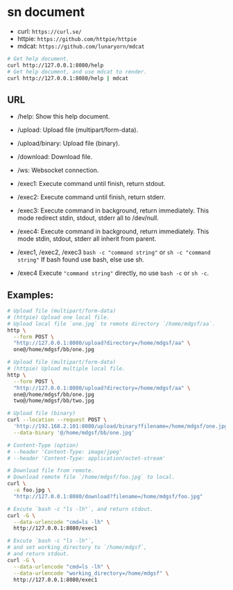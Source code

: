 # sn document

- curl: `https://curl.se/`
- httpie: `https://github.com/httpie/httpie`
- mdcat: `https://github.com/lunaryorn/mdcat`

```sh
# Get help document.
curl http://127.0.0.1:8080/help
# Get help document, and use mdcat to render.
curl http://127.0.0.1:8080/help | mdcat
```

## URL

- /help: Show this help document.
- /upload: Upload file (multipart/form-data).
- /upload/binary: Upload file (binary).
- /download: Download file.
- /ws: Websocket connection.
- /exec1: Execute command until finish, return stdout.
- /exec2: Execute command until finish, return stderr.
- /exec3: Execute command in background, return immediately.
          This mode redirect stdin, stdout, stderr all to /dev/null.
- /exec4: Execute command in background, return immediately.
          This mode stdin, stdout, stderr all inherit from parent.


- /exec1, /exec2, /exec3
    `bash -c "command string"` or
    `sh -c "command string"`
    If bash found use bash, else use sh.
- /exec4
    Execute `"command string"` directly, no use `bash -c` or `sh -c`.


## Examples:

```sh
# Upload file (multipart/form-data)
# (httpie) Upload one local file.
# Upload local file `one.jpg` to remote directory `/home/mdgsf/aa`.
http \
  --form POST \
  "http://127.0.0.1:8080/upload?directory=/home/mdgsf/aa" \
  one@/home/mdgsf/bb/one.jpg

# Upload file (multipart/form-data)
# (httpie) Upload multiple local file.
http \
  --form POST \
  "http://127.0.0.1:8080/upload?directory=/home/mdgsf/aa" \
  one@/home/mdgsf/bb/one.jpg
  two@/home/mdgsf/bb/two.jpg
```

```sh
# Upload file (binary)
curl --location --request POST \
  'http://192.168.2.101:8080/upload/binary?filename=/home/mdgsf/one.jpg' \
  --data-binary '@/home/mdgsf/bb/one.jpg'

# Content-Type (option)
# --header 'Content-Type: image/jpeg'
# --header 'Content-Type: application/octet-stream'
```

```sh
# Download file from remote.
# Download remote file `/home/mdgsf/foo.jpg` to local.
curl \
  -o foo.jpg \
  "http://127.0.0.1:8080/download?filename=/home/mdgsf/foo.jpg"
```

```sh
# Excute `bash -c "ls -lh"`, and return stdout.
curl -G \
  --data-urlencode "cmd=ls -lh" \
  http://127.0.0.1:8080/exec1
```

```sh
# Excute `bash -c "ls -lh"`,
# and set working_directory to `/home/mdgsf`,
# and return stdout.
curl -G \
  --data-urlencode "cmd=ls -lh" \
  --data-urlencode "working_directory=/home/mdgsf" \
  http://127.0.0.1:8080/exec1
```

